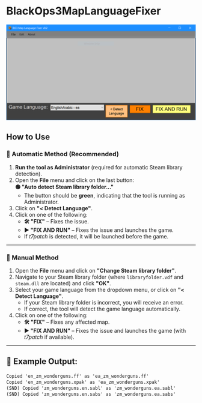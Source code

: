 # BlackOps3MapLanguageFixer
![Screenshot of a comment on a GitHub issue showing an image, added in the Markdown, of an Octocat smiling and raising a tentacle.](https://github.com/TheGaming999/BlackOps-3-Map-Language-Fixer/blob/master/Capture1.PNG)

## How to Use

### 🔹 Automatic Method (Recommended)
1. **Run the tool as Administrator** (required for automatic Steam library detection).  
2. Open the **File** menu and click on the last button:  
   **🟢 "Auto detect Steam library folder..."**  
   - The button should be **green**, indicating that the tool is running as Administrator.  
3. Click on **"< Detect Language"**.  
4. Click on one of the following:  
   - **🛠 "FIX"** – Fixes the issue.  
   - **▶ "FIX AND RUN"** – Fixes the issue and launches the game.  
   - If *t7patch* is detected, it will be launched before the game.

---

### 🔹 Manual Method
1. Open the **File** menu and click on **"Change Steam library folder"**.  
2. Navigate to your Steam library folder (where `libraryfolder.vdf` and `steam.dll` are located) and click **"OK"**.  
3. Select your game language from the dropdown menu, or click on **"< Detect Language"**.  
   - If your Steam library folder is incorrect, you will receive an error.  
   - If correct, the tool will detect the game language automatically.  
4. Click on one of the following:  
   - **🛠 "FIX"** – Fixes any affected map.  
   - **▶ "FIX AND RUN"** – Fixes the issue and launches the game (with *t7patch* if available).  

---

## 📜 Example Output:
```plaintext
Copied 'en_zm_wonderguns.ff' as 'ea_zm_wonderguns.ff'
Copied 'en_zm_wonderguns.xpak' as 'ea_zm_wonderguns.xpak'
(SND) Copied 'zm_wonderguns.en.sabl' as 'zm_wonderguns.ea.sabl'
(SND) Copied 'zm_wonderguns.en.sabs' as 'zm_wonderguns.ea.sabs'
```
